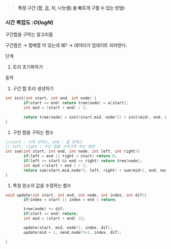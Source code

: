 > **특정 구간 (합, 곱, 차, 나눗셈) 을 빠르게 구할 수 있는 방법t**

### 시간 복잡도 :$O(logN)$﻿

구간합을 구하는 알고리즘

구간합은 → 합배열 이 있는데 왜? → 데이터가 업데이트 되야한다.

단계

1. 트리 초기화하기

동작

1. 구간 합 트리 생성하기

```C++
int init(int start, int end, int node) {
		if(start == end) return tree[node] = a[start];
		int mid = (start + end) / 2;
		
		return tree[node] = init(start,mid, node*2) + init(mid+, end, node*2 + 1);
}
```

1. 구한 합을 구하는 함수

```C++
//start : 시작 인덱스, end : 끝 인덱스
// left, right : 구간 합을 구하고자 하는 범위
int sum(int start, int end, int node, int left, int right){
		if(left > end || right < start) return 0;
		if(left <= start && end <= right) return tree[node];
		int mid =(start + end ) / 2;
		return sum(start,mid,node*2, left, right) + sum(mid+1, end, node*2+1,left,right);
}
```

1. 특정 원소의 값을 수정하는 함수

```C++
void update(int start, int end, int node, int index, int dif){
		if(index < start || index > end ) return;

		tree[node] += dif;
		if(start == end) return;
		int mid = (start + end) /2;

		update(start, mid, node*2, index, dif);
		update(mid + 1, nend,node*2+1, index, dif);

}
```